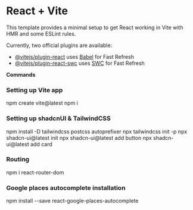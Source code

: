 # React + Vite

This template provides a minimal setup to get React working in Vite with HMR and some ESLint rules.

Currently, two official plugins are available:

- [@vitejs/plugin-react](https://github.com/vitejs/vite-plugin-react/blob/main/packages/plugin-react/README.md) uses [Babel](https://babeljs.io/) for Fast Refresh
- [@vitejs/plugin-react-swc](https://github.com/vitejs/vite-plugin-react-swc) uses [SWC](https://swc.rs/) for Fast Refresh

**Commands**

<h3>Setting up Vite app</h3>
npm create vite@latest
npm i
<h3>Setting up shadcnUI & TailwindCSS</h3>
npm install -D tailwindcss postcss autoprefixer
npx tailwindcss init -p
npx shadcn-ui@latest init
npx shadcn-ui@latest add button
npx shadcn-ui@latest add card

<h3>Routing</h3>
npm i react-router-dom

<h3>Google places autocomplete installation</h3>
npm install --save react-google-places-autocomplete

